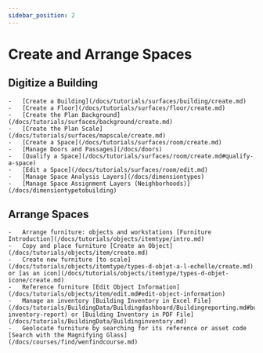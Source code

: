 ```yaml
---
sidebar_position: 2
---
```


# Create and Arrange Spaces

 ## Digitize a Building

    -   [Create a Building](/docs/tutorials/surfaces/building/create.md)
    -   [Create a Floor](/docs/tutorials/surfaces/floor/create.md)
    -   [Create the Plan Background](/docs/tutorials/surfaces/background/create.md)
    -   [Create the Plan Scale](/docs/tutorials/surfaces/mapscale/create.md)
    -   [Create a Space](/docs/tutorials/surfaces/room/create.md)
    -   [Manage Doors and Passages](/docs/doors)
    -   [Qualify a Space](/docs/tutorials/surfaces/room/create.md#qualify-a-space)
    -   [Edit a Space](/docs/tutorials/surfaces/room/edit.md)
    -   [Manage Space Analysis Layers](/docs/dimensiontypes)
    -   [Manage Space Assignment Layers (Neighborhoods)](/docs/dimensiontypetobuilding)

## Arrange Spaces

    -   Arrange furniture: objects and workstations [Furniture Introduction](/docs/tutorials/objects/itemtype/intro.md)
    -   Copy and place furniture [Create an Object](/docs/tutorials/objects/item/create.md)   
    -   Create new furniture [to scale](/docs/tutorials/objects/itemtype/types-d-objet-a-l-echelle/create.md) or [as an icon](/docs/tutorials/objects/itemtype/types-d-objet-icone/create.md)
    -   Reference furniture [Edit Object Information](/docs/tutorials/objects/item/edit.md#edit-object-information)
    -   Manage an inventory [Building Inventory in Excel File](/docs/tutorials/BuildingData/Buildingdashboard/Buildingreporting.md#building-inventory-report) or [Building Inventory in PDF File](/docs/tutorials/BuildingData/Buildinginventory.md)
    -   Geolocate furniture by searching for its reference or asset code [Search with the Magnifying Glass](/docs/courses/find/wenfindcourse.md)
